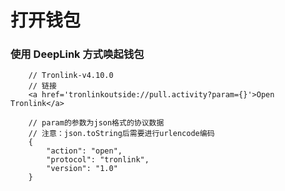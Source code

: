 # 打开钱包

### 使用 DeepLink 方式唤起钱包
```shell 
    // Tronlink-v4.10.0
    // 链接
    <a href='tronlinkoutside://pull.activity?param={}'>Open Tronlink</a>
```
```shell 
    // param的参数为json格式的协议数据
    // 注意：json.toString后需要进行urlencode编码
    {
    	"action": "open",
    	"protocol": "tronlink",
    	"version": "1.0"
    }
```

